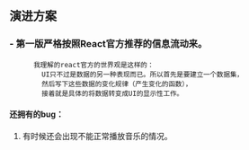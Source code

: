 ## 演进方案
### - 第一版严格按照React官方推荐的信息流动来。
          我理解的react官方的世界观是这样的：
            UI只不过是数据的另一种表现而已。所以首先是要建立一个数据集，
            然后写下这些数据的变化规律（产生变化的函数），
            接着就是具体的将数据转变成UI的显示性工作。
#### 还拥有的bug：
1. 有时候还会出现不能正常播放音乐的情况。